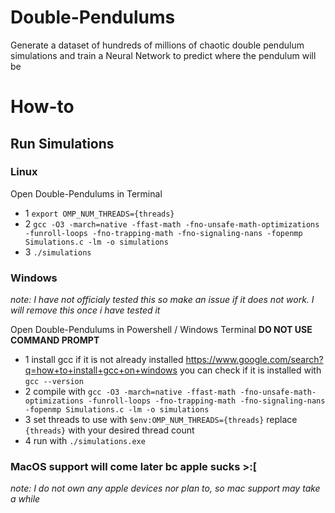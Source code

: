 # Double-Pendulums

Generate a dataset of hundreds of millions of chaotic double pendulum simulations and train a Neural Network to predict where the pendulum will be


# How-to

## Run Simulations

### Linux
Open Double-Pendulums in Terminal
- 1 `export OMP_NUM_THREADS={threads}`
- 2 `gcc -O3 -march=native -ffast-math -fno-unsafe-math-optimizations -funroll-loops -fno-trapping-math -fno-signaling-nans -fopenmp Simulations.c -lm -o simulations`
- 3 `./simulations`

### Windows
*note: I have not officialy tested this so make an issue if it does not work. I will remove this once i have tested it*

Open Double-Pendulums in Powershell / Windows Terminal **DO NOT USE COMMAND PROMPT**
- 1 install gcc if it is not already installed https://www.google.com/search?q=how+to+install+gcc+on+windows you can check if it is installed with `gcc --version`
- 2 compile with `gcc -O3 -march=native -ffast-math -fno-unsafe-math-optimizations -funroll-loops -fno-trapping-math -fno-signaling-nans -fopenmp Simulations.c -lm -o simulations`
- 3 set threads to use with `$env:OMP_NUM_THREADS={threads}` replace `{threads}` with your desired thread count
- 4 run with `./simulations.exe`


### MacOS support will come later bc apple sucks >:[
*note: I do not own any apple devices nor plan to, so mac support may take a while*
